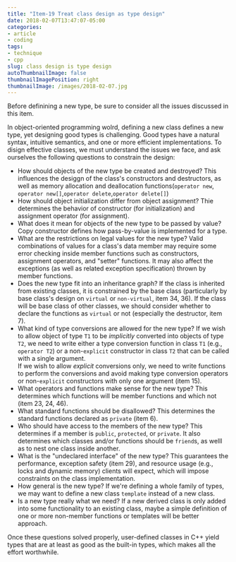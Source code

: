 ```yaml
---
title: "Item-19 Treat class design as type design"
date: 2018-02-07T13:47:07-05:00
categories:
- article
- coding
tags:
- technique
- cpp
slug: class design is type design
autoThumbnailImage: false
thumbnailImagePosition: right
thumbnailImage: /images/2018-02-07.jpg
---
```


Before definining a new type, be sure to consider all the issues discussed in this item.
<!--more-->

In object-oriented programming wolrd, defining a new class defines a new type, yet designing good types is challenging. Good types have a natural syntax, intuitive semantics, and one or more efficient implementations. To disign effective classes, we must understand the issues we face, and ask ourselves the following questions to constrain the design:

* How should objects of the new type be created and destroyed?
    This influences the desiggn of the class's constructors and destructors, as well as memory allocation and deallocation functions(`operator new`, `operator new[]`,`operator delete`,`operator delete[]`)
* How should object initialization differ from object assignment?
    Thie determines the behavior of constructor (for initialization) and assignment operator (for assignment).
* What does it mean for objects of the new type to be passed by value?
    Copy constructor defines how pass-by-value is implemented for a type.
* What are the restrictions on legal values for the new type?
    Valid combinations of values for a class's data member may require some error checking inside member functions such as constructors, assignment operators, and "setter" functions. It may also affect the exceptions (as well as related exception specification) thrown by member functions.
* Does the new type fit into an inheritance graph?
    If the class is inherited from existing classes, it is constrained by the base class (particularly by base class's design on `virtual` or `non-virtual`, item 34, 36). If the class will be base class of other classes, we should consider whether to declare the functions as `virtual` or not (especially the destructor, item 7).
* What kind of type conversions are allowed for the new type?
    If we wish to allow object of type `T1` to be _implicitly_ converted into objects of type `T2`, we need to write either a type conversion function in class `T1` (e.g., `operator T2`) or a non-`explicit` constructor in class `T2` that can be called with a single argument.   
    If we wish to allow _explicit_ conversions only, we need to write functions to perform the conversions and avoid making type conversion operators or non-`explicit` constructors with only one argument (item 15).
* What operators and functions make sense for the new type?
    This determines which functions will be member functions and which not (item 23, 24, 46).
* What standard functions should be disallowed?
    This determines the standard functions declared as `private` (item 6).
* Who should have access to the members of the new type?
    This determines if a member is `public`, `protected`, or `private`. It also determines which classes and/or functions should be `friend`s, as welll as to nest one class inside another.
* What is the "undeclared interface" of the new type?
    This guarantees the performance, exception safety (item 29), and resource usage (e.g., locks and dynamic memory) clients will expect, which will impose constraints on the class implementation.
* How general is the new type?
    If we're defining a whole family of types, we may want to define a new class `template` instead of a new class.
* Is a new type really what we need?
    If a new derived class is only added into some functionality to an existing class, maybe a simple definition of one or more non-member functions or templates will be better approach.

Once these questions solved properly, user-defined classes in C++ yield types that are at least as good as the built-in types, which makes all the effort worthwhile.